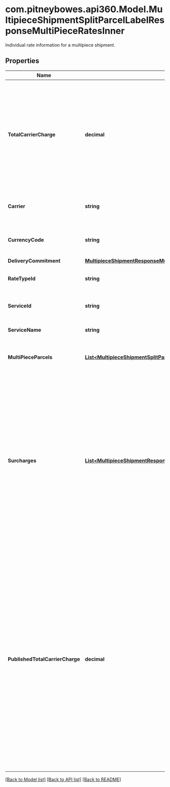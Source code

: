 # com.pitneybowes.api360.Model.MultipieceShipmentSplitParcelLabelResponseMultiPieceRatesInner
Individual rate information for a multipiece shipment.

## Properties

Name | Type | Description | Notes
------------ | ------------- | ------------- | -------------
**TotalCarrierCharge** | **decimal** | The total amount payable to the carrier for the entire shipment, including base charges, special service fees, surcharges, and any applicable international taxes and duties. | [optional] 
**Carrier** | **string** | The name of the carrier providing the shipping service. | [optional] 
**CurrencyCode** | **string** | The currency code in which the rates are calculated. | [optional] 
**DeliveryCommitment** | [**MultipieceShipmentResponseMultiPieceRatesInnerDeliveryCommitment**](MultipieceShipmentResponseMultiPieceRatesInnerDeliveryCommitment.md) |  | [optional] 
**RateTypeId** | **string** | The identifier for the type of rate applied. | [optional] 
**ServiceId** | **string** | The identifier for the shipping service used. | [optional] 
**ServiceName** | **string** | The name of the shipping service. | [optional] 
**MultiPieceParcels** | [**List&lt;MultipieceShipmentSplitParcelLabelResponseMultiPieceRatesInnerMultiPieceParcelsInner&gt;**](MultipieceShipmentSplitParcelLabelResponseMultiPieceRatesInnerMultiPieceParcelsInner.md) | Details of each parcel within the multi-piece shipment. | [optional] 
**Surcharges** | [**List&lt;MultipieceShipmentResponseMultiPieceRatesInnerSurchargesInner&gt;**](MultipieceShipmentResponseMultiPieceRatesInnerSurchargesInner.md) | Additional fees or surcharges applied to the shipment. Each object in the array represents a specific surcharge and its associated fee.  The &#x60;name&#x60; field must be one of the supported surcharge types from the respective carrier.  **Supported Surcharge Names by Carrier:**  | Carrier       | Surcharge Names | |- -- -- -- -- -- -- --|- -- -- -- -- -- -- -- --| | DHL Express   | FUEL, GO_GREEN_BASIC, OVERSIZE, PREMIUM, RURAL, TOLL | | FedEx         | ANCILLARY_FEE, CANADIAN_DESTINATION, DELIVERY_AREA, DELIVERY_CONFIRMATION, FUEL, NON_MACHINABLE, OTHER, OUT_OF_DELIVERY_AREA, OUT_OF_PICKUP_AREA, OVERSIZE, RESIDENTIAL_DELIVERY, RESIDENTIAL_PICKUP | | UPS           | DELIVERY_AREA, EXTENDED_AREA, FUEL, LARGE_PACKAGE, RESIDENTIAL, SHIPPER_PAYS_DUTY_TAX | | USPS          | nonmachinable, oversize |  | [optional] 
**PublishedTotalCarrierCharge** | **decimal** | The total amount based on the carrier&#39;s standard (published) rates, including base charges, surcharges, special services, discounts, and applicable taxes. This value reflects the amount the carrier would charge without any negotiated discounts or platform-specific rate adjustments. - Returned only when supported by the carrier (e.g., FedEx, UPS, DHL, USPS).\&quot;  | [optional] 

[[Back to Model list]](../../README.md#documentation-for-models) [[Back to API list]](../../README.md#documentation-for-api-endpoints) [[Back to README]](../../README.md)

